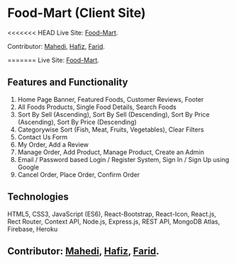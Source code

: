 # Food-Mart (Client Site)

<<<<<<< HEAD
Live Site:  [Food-Mart](https://food-mart1.firebaseapp.com/).


Contributor: [Mahedi](https://github.com/md-mh), [Hafiz](https://github.com/hafiz229), [Farid](https://github.com/developerfarid).


=======
Live Site: [Food-Mart](https://food-mart1.firebaseapp.com/).

## Features and Functionality

1. Home Page Banner, Featured Foods, Customer Reviews, Footer
2. All Foods Products, Single Food Details, Search Foods
3. Sort By Sell (Ascending), Sort By Sell (Descending), Sort By Price (Ascending), Sort By Price (Descending)
4. Categorywise Sort (Fish, Meat, Fruits, Vegetables), Clear Filters
5. Contact Us Form
6. My Order, Add a Review
7. Manage Order, Add Product, Manage Product, Create an Admin
8. Email / Password based Login / Register System, Sign In / Sign Up using Google
9. Cancel Order, Place Order, Confirm Order

## Technologies

HTML5, CSS3, JavaScript (ES6), React-Bootstrap, React-Icon, React.js, Rect Router, Context API, Node.js, Express.js, REST API, MongoDB Atlas, Firebase, Heroku

## Contributor: [Mahedi](https://github.com/md-mh), [Hafiz](https://github.com/hafiz229), [Farid](https://github.com/developerfarid).
